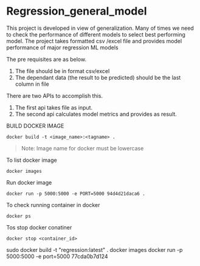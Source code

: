# Regression_general_model
This project is developed in view of generalization.
Many of times we need to check the performance of different models to select best performing model.
The project takes formatted csv /excel file and provides model performance of major regression ML models

The pre requisites are as below.
1. The file should be in format csv/excel
2. The dependant data (the result to be predicted) should be the last column in file

There are two APIs to accomplish this.
1. The first api takes file as input.
2. The second api calculates model metrics and provides as result.


BUILD DOCKER IMAGE
```
docker build -t <image_name>:<tagname> .
```
> Note: Image name for docker must be lowercase


To list docker image
```
docker images
```

Run docker image
```
docker run -p 5000:5000 -e PORT=5000 94d4d21daca6 .
```

To check running container in docker
```
docker ps
```

Tos stop docker conatiner
```
docker stop <container_id>
```
sudo docker build -t "regression:latest" .
docker images
docker run -p 5000:5000 -e port=5000 77cda0b7d124
